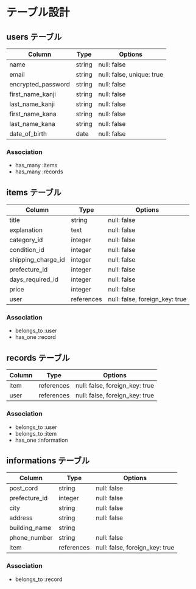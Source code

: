 # テーブル設計

## users テーブル

| Column             | Type   | Options                   |
| ------------------ | ------ | ------------------------- |
| name               | string | null: false               |
| email              | string | null: false, unique: true |
| encrypted_password | string | null: false               |
| first_name_kanji   | string | null: false               |
| last_name_kanji    | string | null: false               |
| first_name_kana    | string | null: false               |
| last_name_kana     | string | null: false               |
| date_of_birth      | date   | null: false               |



### Association
- has_many :items
- has_many :records



## items テーブル



| Column             | Type       | Options                        |
| ------------------ | ---------- | ------------------------------ |
| title              | string     | null: false                    |
| explanation        | text       | null: false                    |
| category_id        | integer    | null: false                    |
| condition_id       | integer    | null: false                    |
| shipping_charge_id | integer    | null: false                    |
| prefecture_id      | integer    | null: false                    |
| days_required_id   | integer    | null: false                    |
| price              | integer    | null: false                    |
| user               | references | null: false, foreign_key: true |



### Association
- belongs_to :user
- has_one :record



## records テーブル

| Column       | Type       | Options      |
| ------------ | ---------- | ------------ |
| item         | references | null: false, foreign_key: true |
| user         | references | null: false, foreign_key: true |



### Association
- belongs_to :user
- belongs_to :item
- has_one :information



## informations テーブル

| Column         | Type       | Options                        |
| -------------- | ---------- | ------------------------------ |
| post_cord      | string     | null: false                    |
| prefecture_id  | integer     | null: false                    |
| city           | string     | null: false                    |
| address        | string     | null: false                    |
| building_name  | string     |                                |
| phone_number   | string     | null: false                    |
| item           | references | null: false, foreign_key: true |

### Association
- belongs_to :record